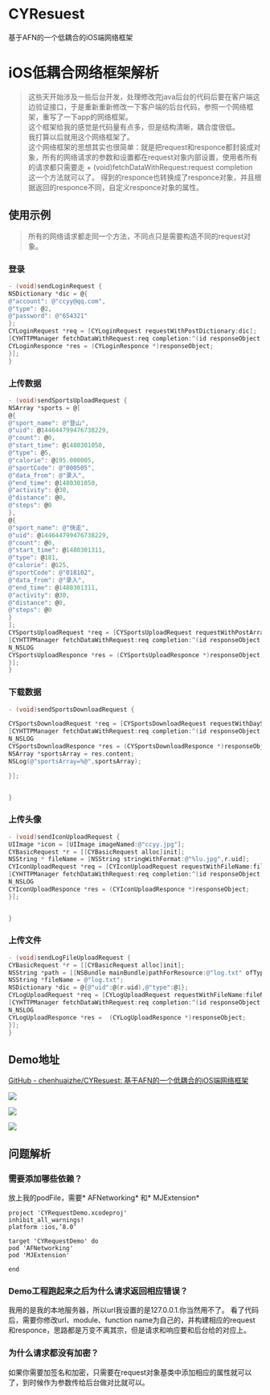 # CYResuest
基于AFN的一个低耦合的iOS端网络框架

# iOS低耦合网络框架解析


> 这些天开始涉及一些后台开发，处理修改完java后台的代码后要在客户端这边验证接口，于是重新重新修改一下客户端的后台代码，参照一个网络框架，重写了一下app的网络框架。  
> 这个框架给我的感觉是代码量有点多，但是结构清晰，耦合度很低。  
> 我打算以后就用这个网络框架了。  
> 这个网络框架的思想其实也很简单：就是把request和responce都封装成对象，所有的网络请求的参数和设置都在request对象内部设置，使用者所有的请求都只需要走 + (void)fetchDataWithRequest:request completion 这一个方法就可以了。 得到的responce也转换成了responce对象，并且根据返回的responce不同，自定义responce对象的属性。  


## 使用示例

>  所有的网络请求都走同一个方法，不同点只是需要构造不同的request对象。  

### 登录

```objective-c
- (void)sendLoginRequest {
NSDictionary *dic = @{
@"account": @"ccyy@qq.com",
@"type": @2,
@"password": @"654321"
};
CYLoginRequest *req = [CYLoginRequest requestWithPostDictionary:dic];
[CYHTTPManager fetchDataWithRequest:req completion:^(id responseObject, NSError *error) {
CYLoginResponce *res = (CYLoginResponce *)responseObject;
}];
}
```

### 上传数据

```objective-c
- (void)sendSportsUploadRequest {
NSArray *sports = @[
@{
@"sport_name": @"登山",
@"uid": @144644799476738229,
@"count": @0,
@"start_time": @1480301050,
@"type": @5,
@"calorie": @195.000005,
@"sportCode": @"000505",
@"data_from": @"录入",
@"end_time": @1480301050,
@"activity": @30,
@"distance": @0,
@"steps": @0
},
@{
@"sport_name": @"快走",
@"uid": @144644799476738229,
@"count": @0,
@"start_time": @1480301311,
@"type": @181,
@"calorie": @125,
@"sportCode": @"018102",
@"data_from": @"录入",
@"end_time": @1480301311,
@"activity": @30,
@"distance": @0,
@"steps": @0
}
];
CYSportsUploadRequest *req = [CYSportsUploadRequest requestWithPostArray:sports];
[CYHTTPManager fetchDataWithRequest:req completion:^(id responseObject, NSError *error) {
N_NSLOG
CYSportsUploadResponce *res = (CYSportsUploadResponce *)responseObject;
}];
}
```

### 下载数据

```objective-c
- (void)sendSportsDownloadRequest {

CYSportsDownloadRequest *req = [CYSportsDownloadRequest requestWithDayStart:@"20161127" days:20];
[CYHTTPManager fetchDataWithRequest:req completion:^(id responseObject, NSError *error) {
N_NSLOG
CYSportsDownloadResponce *res = (CYSportsDownloadResponce *)responseObject;
NSArray *sportsArray = res.content;
NSLog(@"sportsArray=%@",sportsArray);

}];


}
```

### 上传头像

```objective-c
- (void)sendIconUploadRequest {
UIImage *icon = [UIImage imageNamed:@"ccyy.jpg"];
CYBasicRequest *r = [[CYBasicRequest alloc]init];
NSString * fileName = [NSString stringWithFormat:@"%lu.jpg",r.uid];
CYIconUploadRequest *req = [CYIconUploadRequest requestWithFileName:fileName Icon:icon];
[CYHTTPManager fetchDataWithRequest:req completion:^(id responseObject, NSError *error) {
N_NSLOG
CYIconUploadResponce *res = (CYIconUploadResponce *)responseObject;
}];


}
```

### 上传文件

```objective-c
- (void)sendLogFileUploadRequest {
CYBasicRequest *r = [[CYBasicRequest alloc]init];
NSString *path = [[NSBundle mainBundle]pathForResource:@"log.txt" ofType:nil];
NSString *fileName = @"log.txt";
NSDictionary *dic = @{@"uid":@(r.uid),@"type":@1};
CYLogUploadRequest *req = [CYLogUploadRequest requestWithFileName:fileName Path:path PostDictionary:dic];
[CYHTTPManager fetchDataWithRequest:req completion:^(id responseObject, NSError *error) {
N_NSLOG
CYLogUploadResponce *res =  (CYLogUploadResponce *)responseObject;
}];
}

```
## Demo地址

[GitHub - chenhuaizhe/CYResuest: 基于AFN的一个低耦合的iOS端网络框架](https://github.com/chenhuaizhe/CYResuest)

![](http://ww3.sinaimg.cn/large/006y8lVagw1fadzohf1mgj308c0et0ti.jpg)

![](http://ww2.sinaimg.cn/large/006y8lVagw1fadzogy6crj308c0etwer.jpg)

![](http://ww1.sinaimg.cn/large/006y8lVagw1fadzogvp01j308c0etq3j.jpg)

## 问题解析

### 需要添加哪些依赖？

放上我的podFile，需要* AFNetworking* 和* MJExtension*

```
project 'CYRequestDemo.xcodeproj'
inhibit_all_warnings!
platform :ios,’8.0’

target 'CYRequestDemo' do
pod 'AFNetworking'
pod 'MJExtension'

end

```
### Demo工程跑起来之后为什么请求返回相应错误？

我用的是我的本地服务器，所以url我设置的是127.0.0.1.你当然用不了。
看了代码后，需要你修改url、module、function name为自己的，并构建相应的request和responce，思路都是万变不离其宗，但是请求和响应要和后台给的对应上。

### 为什么请求都没有加密？

如果你需要加签名和加密，只需要在request对象基类中添加相应的属性就可以了，到时候作为参数传给后台做对比就可以。
